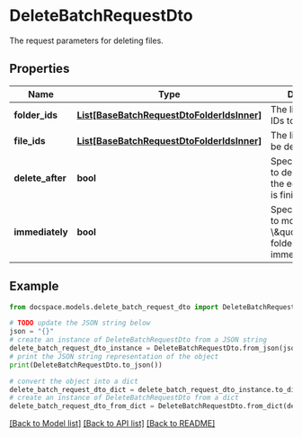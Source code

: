 # DeleteBatchRequestDto

The request parameters for deleting files.

## Properties

Name | Type | Description | Notes
------------ | ------------- | ------------- | -------------
**folder_ids** | [**List[BaseBatchRequestDtoFolderIdsInner]**](BaseBatchRequestDtoFolderIdsInner.md) | The list of folder IDs to be deleted. | [optional] 
**file_ids** | [**List[BaseBatchRequestDtoFolderIdsInner]**](BaseBatchRequestDtoFolderIdsInner.md) | The list of file IDs to be deleted. | [optional] 
**delete_after** | **bool** | Specifies whether to delete a file after the editing session is finished or not | [optional] 
**immediately** | **bool** | Specifies whether to move a file to the \\\&quot;Trash\\\&quot; folder or delete it immediately. | [optional] 

## Example

```python
from docspace.models.delete_batch_request_dto import DeleteBatchRequestDto

# TODO update the JSON string below
json = "{}"
# create an instance of DeleteBatchRequestDto from a JSON string
delete_batch_request_dto_instance = DeleteBatchRequestDto.from_json(json)
# print the JSON string representation of the object
print(DeleteBatchRequestDto.to_json())

# convert the object into a dict
delete_batch_request_dto_dict = delete_batch_request_dto_instance.to_dict()
# create an instance of DeleteBatchRequestDto from a dict
delete_batch_request_dto_from_dict = DeleteBatchRequestDto.from_dict(delete_batch_request_dto_dict)
```
[[Back to Model list]](../README.md#documentation-for-models) [[Back to API list]](../README.md#documentation-for-api-endpoints) [[Back to README]](../README.md)


